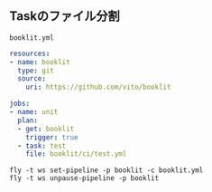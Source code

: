 ## Taskのファイル分割


`booklit.yml`

```yaml
resources:
- name: booklit
  type: git
  source:
    uri: https://github.com/vito/booklit

jobs:
- name: unit
  plan:
  - get: booklit
    trigger: true
  - task: test
    file: booklit/ci/test.yml
```


```
fly -t ws set-pipeline -p booklit -c booklit.yml
fly -t ws unpause-pipeline -p booklit
```
